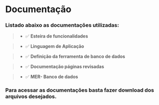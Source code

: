 # Documentação 

### Listado abaixo as documentações utilizadas:

> - ✅ **Esteira de funcionalidades**

> - ✅ **Linguagem de Aplicação**

> - ✅ **Definição da ferramenta de banco de dados**

> - ✅ **Documentação páginas revisadas**

> - ✅ **MER- Banco de dados**


### Para acessar as documentações basta fazer download dos arquivos desejados.